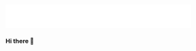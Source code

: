![](https://github.com/xielock/xielock/blob/main/name.svg)
### Hi there 👋

<!--
**xielock/xielock** is a ✨ _special_ ✨ repository because its `README.md` (this file) appears on your GitHub profile.

-->

